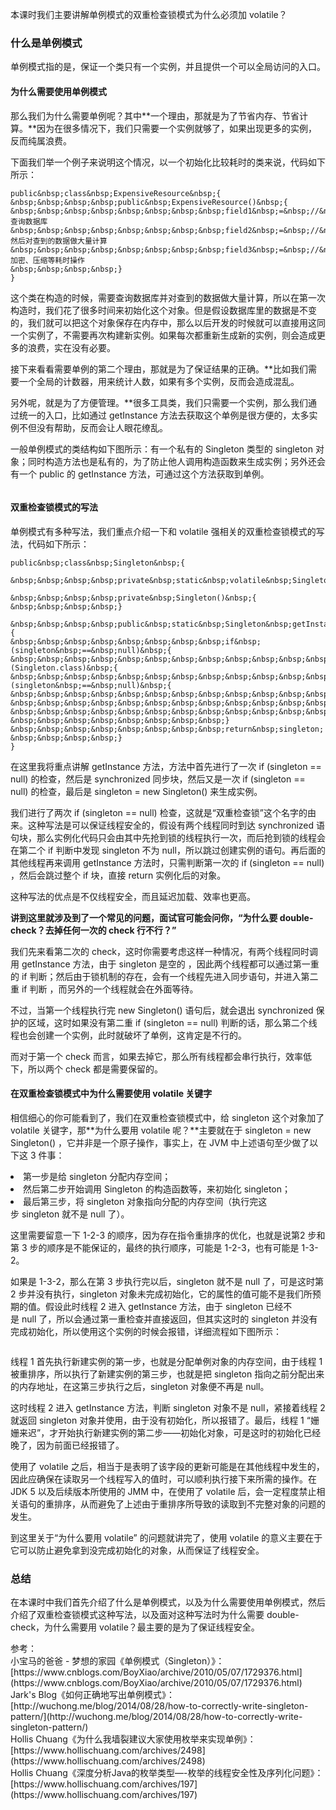 
本课时我们主要讲解单例模式的双重检查锁模式为什么必须加 volatile？

### 什么是单例模式

单例模式指的是，保证一个类只有一个实例，并且提供一个可以全局访问的入口。

#### 为什么需要使用单例模式

那么我们为什么需要单例呢？其中**一个理由，那就是为了节省内存、节省计算。**因为在很多情况下，我们只需要一个实例就够了，如果出现更多的实例，反而纯属浪费。

下面我们举一个例子来说明这个情况，以一个初始化比较耗时的类来说，代码如下所示：

```
public&nbsp;class&nbsp;ExpensiveResource&nbsp;{
&nbsp;&nbsp;&nbsp;&nbsp;public&nbsp;ExpensiveResource()&nbsp;{
&nbsp;&nbsp;&nbsp;&nbsp;&nbsp;&nbsp;&nbsp;&nbsp;field1&nbsp;=&nbsp;//&nbsp;查询数据库
&nbsp;&nbsp;&nbsp;&nbsp;&nbsp;&nbsp;&nbsp;&nbsp;field2&nbsp;=&nbsp;//&nbsp;然后对查到的数据做大量计算
&nbsp;&nbsp;&nbsp;&nbsp;&nbsp;&nbsp;&nbsp;&nbsp;field3&nbsp;=&nbsp;//&nbsp;加密、压缩等耗时操作
&nbsp;&nbsp;&nbsp;&nbsp;}
}

```

这个类在构造的时候，需要查询数据库并对查到的数据做大量计算，所以在第一次构造时，我们花了很多时间来初始化这个对象。但是假设数据库里的数据是不变的，我们就可以把这个对象保存在内存中，那么以后开发的时候就可以直接用这同一个实例了，不需要再次构建新实例。如果每次都重新生成新的实例，则会造成更多的浪费，实在没有必要。

接下来看看需要单例的第二个理由，那就是为了保证结果的正确。**比如我们需要一个全局的计数器，用来统计人数，如果有多个实例，反而会造成混乱。

另外呢，就是为了方便管理。**很多工具类，我们只需要一个实例，那么我们通过统一的入口，比如通过&nbsp;getInstance 方法去获取这个单例是很方便的，太多实例不但没有帮助，反而会让人眼花缭乱。

一般单例模式的类结构如下图所示：有一个私有的 Singleton 类型的 singleton 对象；同时构造方法也是私有的，为了防止他人调用构造函数来生成实例；另外还会有一个 public 的 getInstance 方法，可通过这个方法获取到单例。

<img src="https://s0.lgstatic.com/i/image3/M01/05/B6/Ciqah16BpV-AG9iPAAAf42nvy5s798.png" alt="" data-nodeid="31567">

#### 双重检查锁模式的写法

单例模式有多种写法，我们重点介绍一下和 volatile 强相关的双重检查锁模式的写法，代码如下所示：

```
public&nbsp;class&nbsp;Singleton&nbsp;{

&nbsp;&nbsp;&nbsp;&nbsp;private&nbsp;static&nbsp;volatile&nbsp;Singleton&nbsp;singleton;

&nbsp;&nbsp;&nbsp;&nbsp;private&nbsp;Singleton()&nbsp;{
&nbsp;&nbsp;&nbsp;&nbsp;}

&nbsp;&nbsp;&nbsp;&nbsp;public&nbsp;static&nbsp;Singleton&nbsp;getInstance()&nbsp;{
&nbsp;&nbsp;&nbsp;&nbsp;&nbsp;&nbsp;&nbsp;&nbsp;if&nbsp;(singleton&nbsp;==&nbsp;null)&nbsp;{
&nbsp;&nbsp;&nbsp;&nbsp;&nbsp;&nbsp;&nbsp;&nbsp;&nbsp;&nbsp;&nbsp;&nbsp;synchronized&nbsp;(Singleton.class)&nbsp;{
&nbsp;&nbsp;&nbsp;&nbsp;&nbsp;&nbsp;&nbsp;&nbsp;&nbsp;&nbsp;&nbsp;&nbsp;&nbsp;&nbsp;&nbsp;&nbsp;if&nbsp;(singleton&nbsp;==&nbsp;null)&nbsp;{
&nbsp;&nbsp;&nbsp;&nbsp;&nbsp;&nbsp;&nbsp;&nbsp;&nbsp;&nbsp;&nbsp;&nbsp;&nbsp;&nbsp;&nbsp;&nbsp;&nbsp;&nbsp;&nbsp;&nbsp;singleton&nbsp;=&nbsp;new&nbsp;Singleton();
&nbsp;&nbsp;&nbsp;&nbsp;&nbsp;&nbsp;&nbsp;&nbsp;&nbsp;&nbsp;&nbsp;&nbsp;&nbsp;&nbsp;&nbsp;&nbsp;}
&nbsp;&nbsp;&nbsp;&nbsp;&nbsp;&nbsp;&nbsp;&nbsp;&nbsp;&nbsp;&nbsp;&nbsp;}
&nbsp;&nbsp;&nbsp;&nbsp;&nbsp;&nbsp;&nbsp;&nbsp;}
&nbsp;&nbsp;&nbsp;&nbsp;&nbsp;&nbsp;&nbsp;&nbsp;return&nbsp;singleton;
&nbsp;&nbsp;&nbsp;&nbsp;}
}

```

在这里我将重点讲解&nbsp;getInstance&nbsp;方法，方法中首先进行了一次 if (singleton == null) 的检查，然后是 synchronized 同步块，然后又是一次 if (singleton == null) 的检查，最后是 singleton&nbsp;= new Singleton() 来生成实例。

我们进行了两次 if (singleton == null) 检查，这就是“双重检查锁”这个名字的由来。这种写法是可以保证线程安全的，假设有两个线程同时到达 synchronized 语句块，那么实例化代码只会由其中先抢到锁的线程执行一次，而后抢到锁的线程会在第二个 if 判断中发现 singleton 不为 null，所以跳过创建实例的语句。再后面的其他线程再来调用 getInstance 方法时，只需判断第一次的&nbsp;if (singleton == null) ，然后会跳过整个 if 块，直接 return 实例化后的对象。

这种写法的优点是不仅线程安全，而且延迟加载、效率也更高。

**讲到这里就涉及到了一个常见的问题，面试官可能会问你，“为什么要 double-check？去掉任何一次的 check 行不行？”**

我们先来看第二次的 check，这时你需要考虑这样一种情况，有两个线程同时调用&nbsp;getInstance&nbsp;方法，由于&nbsp;singleton&nbsp;是空的&nbsp;，因此两个线程都可以通过第一重的 if 判断；然后由于锁机制的存在，会有一个线程先进入同步语句，并进入第二重 if 判断 ，而另外的一个线程就会在外面等待。

不过，当第一个线程执行完&nbsp;new Singleton()&nbsp;语句后，就会退出 synchronized 保护的区域，这时如果没有第二重&nbsp;if (singleton == null) 判断的话，那么第二个线程也会创建一个实例，此时就破坏了单例，这肯定是不行的。

而对于第一个 check 而言，如果去掉它，那么所有线程都会串行执行，效率低下，所以两个 check 都是需要保留的。

#### 在双重检查锁模式中为什么需要使用 volatile 关键字

相信细心的你可能看到了，我们在双重检查锁模式中，给 singleton 这个对象加了 volatile 关键字，那**为什么要用 volatile 呢？**主要就在于 singleton = new Singleton() ，它并非是一个原子操作，事实上，在&nbsp;JVM&nbsp;中上述语句至少做了以下这&nbsp;3&nbsp;件事：

<img src="https://s0.lgstatic.com/i/image3/M01/7E/CC/Cgq2xl6BpWCAMBaVAACFIdffjfM852.png" alt="" data-nodeid="31589">

<li data-nodeid="31529">
第一步是给&nbsp;singleton&nbsp;分配内存空间；
</li>
<li data-nodeid="31531">
然后第二步开始调用&nbsp;Singleton&nbsp;的构造函数等，来初始化 singleton；
</li>
<li data-nodeid="31533">
最后第三步，将 singleton 对象指向分配的内存空间（执行完这步&nbsp;singleton&nbsp;就不是&nbsp;null&nbsp;了）。
</li>

这里需要留意一下 1-2-3 的顺序，因为存在指令重排序的优化，也就是说第2 步和第 3 步的顺序是不能保证的，最终的执行顺序，可能是 1-2-3，也有可能是 1-3-2。

如果是 1-3-2，那么在第 3 步执行完以后，singleton&nbsp;就不是&nbsp;null&nbsp;了，可是这时第 2 步并没有执行，singleton 对象未完成初始化，它的属性的值可能不是我们所预期的值。假设此时线程 2 进入 getInstance 方法，由于&nbsp;singleton&nbsp;已经不是&nbsp;null&nbsp;了，所以会通过第一重检查并直接返回，但其实这时的 singleton 并没有完成初始化，所以使用这个实例的时候会报错，详细流程如下图所示：

<img src="https://s0.lgstatic.com/i/image3/M01/7E/CC/Cgq2xl6BpWCAB6QQAAEKacFd0CE542.png" alt="" data-nodeid="31596">

线程 1 首先执行新建实例的第一步，也就是分配单例对象的内存空间，由于线程 1 被重排序，所以执行了新建实例的第三步，也就是把 singleton 指向之前分配出来的内存地址，在这第三步执行之后，singleton 对象便不再是 null。

这时线程 2 进入&nbsp;getInstance&nbsp;方法，判断 singleton 对象不是 null，紧接着线程 2 就返回 singleton 对象并使用，由于没有初始化，所以报错了。最后，线程 1 “姗姗来迟”，才开始执行新建实例的第二步——初始化对象，可是这时的初始化已经晚了，因为前面已经报错了。

使用了 volatile 之后，相当于是表明了该字段的更新可能是在其他线程中发生的，因此应确保在读取另一个线程写入的值时，可以顺利执行接下来所需的操作。在 JDK 5 以及后续版本所使用的 JMM 中，在使用了 volatile 后，会一定程度禁止相关语句的重排序，从而避免了上述由于重排序所导致的读取到不完整对象的问题的发生。

到这里关于“为什么要用 volatile” 的问题就讲完了，使用 volatile 的意义主要在于它可以防止避免拿到没完成初始化的对象，从而保证了线程安全。

### 总结

在本课时中我们首先介绍了什么是单例模式，以及为什么需要使用单例模式，然后介绍了双重检查锁模式这种写法，以及面对这种写法时为什么需要 double-check，为什么需要用 volatile？最主要的是为了保证线程安全。

> 
<p data-nodeid="34415" class="te-preview-highlight">参考：<br>
小宝马的爸爸 - 梦想的家园《单例模式（Singleton）》：[https://www.cnblogs.com/BoyXiao/archive/2010/05/07/1729376.html](https://www.cnblogs.com/BoyXiao/archive/2010/05/07/1729376.html)<br>
Jark's Blog《如何正确地写出单例模式》：[http://wuchong.me/blog/2014/08/28/how-to-correctly-write-singleton-pattern/](http://wuchong.me/blog/2014/08/28/how-to-correctly-write-singleton-pattern/)<br>
Hollis Chuang《为什么我墙裂建议大家使用枚举来实现单例》：[https://www.hollischuang.com/archives/2498](https://www.hollischuang.com/archives/2498)<br>
Hollis Chuang《深度分析Java的枚举类型—-枚举的线程安全性及序列化问题》：[https://www.hollischuang.com/archives/197](https://www.hollischuang.com/archives/197)</p>

